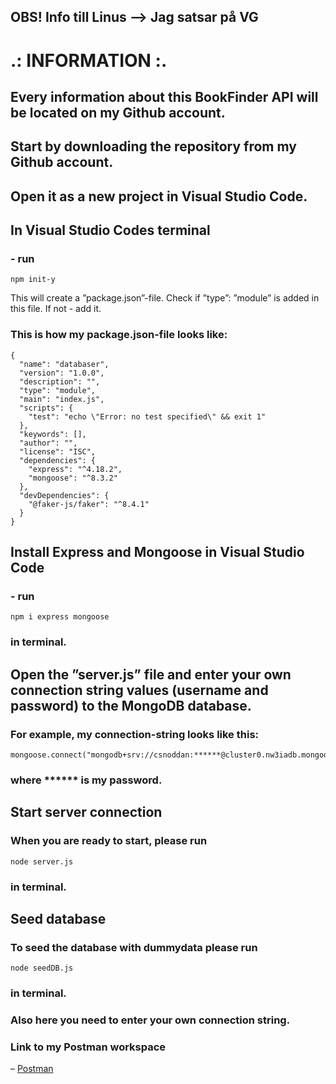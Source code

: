 ## OBS! Info till Linus --> Jag satsar på VG


# .: INFORMATION :.


## Every information about this BookFinder API will be located on my Github account.


## Start by downloading the repository from my Github account.


## Open it as a new project in Visual Studio Code.


## In Visual Studio Codes terminal
### - run
```
npm init-y
```
This will create a ”package.json”-file. Check if ”type”: ”module” is added in this file.
If not - add it.

### This is how my package.json-file looks like:
```
{
  "name": "databaser",
  "version": "1.0.0",
  "description": "",
  "type": "module",
  "main": "index.js",
  "scripts": {
    "test": "echo \"Error: no test specified\" && exit 1"
  },
  "keywords": [],
  "author": "",
  "license": "ISC",
  "dependencies": {
    "express": "^4.18.2",
    "mongoose": "^8.3.2"
  },
  "devDependencies": {
    "@faker-js/faker": "^8.4.1"
  }
}
```

## Install Express and Mongoose in Visual Studio Code
### - run
```
npm i express mongoose
```
### in terminal.

## Open the ”server.js” file and enter your own connection string values (username and password) to the MongoDB database.
### For example, my connection-string looks like this:
```
mongoose.connect("mongodb+srv://csnoddan:******@cluster0.nw3iadb.mongodb.net/test")
```
### where ****** is my password.


## Start server connection
### When you are ready to start, please run
```
node server.js
```
### in terminal.


## Seed database
### To seed the database with dummydata please run
```
node seedDB.js
```
### in terminal.
### Also here you need to enter your own connection string.


### Link to my Postman workspace
– [Postman](https://www.postman.com/noddan84/workspace/pvt23kimnordin)

